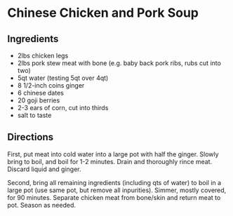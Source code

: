 # Chinese Chicken and Pork Soup


## Ingredients
- 2lbs chicken legs
- 2lbs pork stew meat with bone (e.g. baby back pork ribs, rubs cut into two)
- 5qt water (testing 5qt over 4qt)
- 8 1/2-inch coins ginger
- 6 chinese dates
- 20 goji berries
- 2-3 ears of corn, cut into thirds
- salt to taste

## Directions
First, put meat into cold water into a large pot with half the ginger. Slowly bring to boil, and boil for 1-2 minutes. Drain and thoroughly rince meat. Discard liquid and ginger.

Second, bring all remaining ingredients (including qts of water) to boil in a large pot (use same pot, but remove all inpurities). Simmer, mostly covered, for 90 minutes. Separate chicken meat from bone/skin and return meat to pot. Season as needed.
